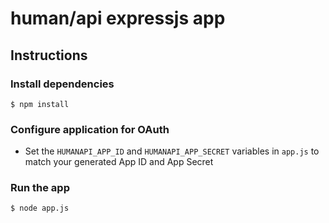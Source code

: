 human/api expressjs app
=======================

Instructions
------------

### Install dependencies

    $ npm install

### Configure application for OAuth

  * Set the `HUMANAPI_APP_ID` and `HUMANAPI_APP_SECRET` variables in `app.js` to match your generated App ID and App Secret

### Run the app

    $ node app.js
